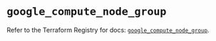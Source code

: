 # `google_compute_node_group`

Refer to the Terraform Registry for docs: [`google_compute_node_group`](https://registry.terraform.io/providers/hashicorp/google/6.27.0/docs/resources/compute_node_group).
